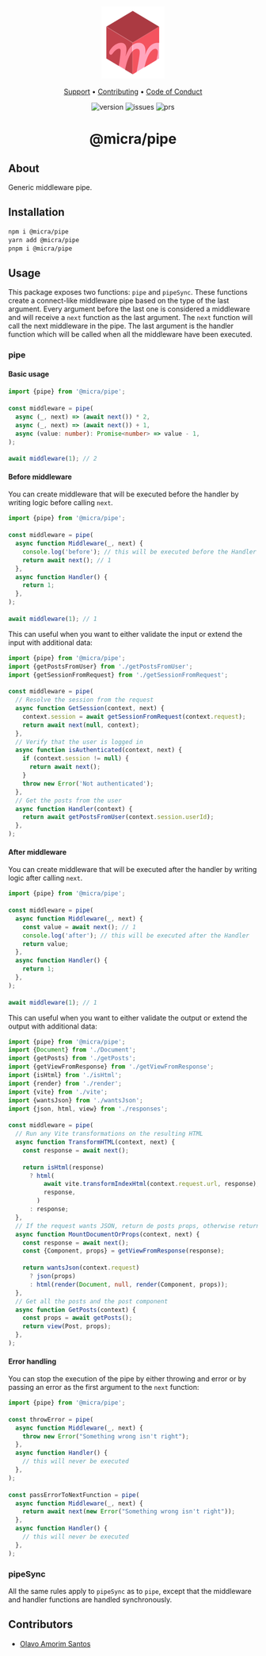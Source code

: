 <p align="center">
  <img src="https://raw.githubusercontent.com/micrajs/.github/latest/assets/micra-logo.png" />
</p>

<p align="center">
  <a href="https://github.com/micrajs/.github/blob/latest/SUPPORT.md">Support</a> •
  <a href="https://github.com/micrajs/.github/blob/latest/CONTRIBUTING.md">Contributing</a> •
  <a href="https://github.com/micrajs/.github/blob/latest/CODE_OF_CONDUCT.md">Code of Conduct</a>
</p>

<p align="center">
  <img alt="version" src="https://img.shields.io/npm/v/@micra/pipe?color=%23F3626C&logo=npm" />
  <img alt="issues" src="https://img.shields.io/github/issues-search/micrajs/community?color=%23F3626C&label=Issues&logo=github&query=is%3Aopen%20label%3A%22Project%3A%20pipe%22" />
  <img alt="prs" src="https://img.shields.io/github/issues-pr/micrajs/pipe?color=%23F3626C&label=Pull%20requests&logo=github" />
</p>

<h1 align="center">@micra/pipe</h1>

## About

Generic middleware pipe.

## Installation

```bash
npm i @micra/pipe
yarn add @micra/pipe
pnpm i @micra/pipe
```

## Usage

This package exposes two functions: `pipe` and `pipeSync`. These functions create a connect-like middleware pipe based on the type of the last argument. Every argument before the last one is considered a middleware and will receive a `next` function as the last argument. The `next` function will call the next middleware in the pipe. The last argument is the handler function which will be called when all the middleware have been executed.

### pipe

#### Basic usage

```ts
import {pipe} from '@micra/pipe';

const middleware = pipe(
  async (_, next) => (await next()) * 2,
  async (_, next) => (await next()) + 1,
  async (value: number): Promise<number> => value - 1,
);

await middleware(1); // 2
```

#### Before middleware

You can create middleware that will be executed before the handler by writing logic before calling `next`.

```ts
import {pipe} from '@micra/pipe';

const middleware = pipe(
  async function Middleware(_, next) {
    console.log('before'); // this will be executed before the Handler
    return await next(); // 1
  },
  async function Handler() {
    return 1;
  },
);

await middleware(1); // 1
```

This can useful when you want to either validate the input or extend the input with additional data:

```ts
import {pipe} from '@micra/pipe';
import {getPostsFromUser} from './getPostsFromUser';
import {getSessionFromRequest} from './getSessionFromRequest';

const middleware = pipe(
  // Resolve the session from the request
  async function GetSession(context, next) {
    context.session = await getSessionFromRequest(context.request);
    return await next(null, context);
  },
  // Verify that the user is logged in
  async function isAuthenticated(context, next) {
    if (context.session != null) {
      return await next();
    }
    throw new Error('Not authenticated');
  },
  // Get the posts from the user
  async function Handler(context) {
    return await getPostsFromUser(context.session.userId);
  },
);
```

#### After middleware

You can create middleware that will be executed after the handler by writing logic after calling `next`.

```ts
import {pipe} from '@micra/pipe';

const middleware = pipe(
  async function Middleware(_, next) {
    const value = await next(); // 1
    console.log('after'); // this will be executed after the Handler
    return value;
  },
  async function Handler() {
    return 1;
  },
);

await middleware(1); // 1
```

This can useful when you want to either validate the output or extend the output with additional data:

```ts
import {pipe} from '@micra/pipe';
import {Document} from './Document';
import {getPosts} from './getPosts';
import {getViewFromResponse} from './getViewFromResponse';
import {isHtml} from './isHtml';
import {render} from './render';
import {vite} from './vite';
import {wantsJson} from './wantsJson';
import {json, html, view} from './responses';

const middleware = pipe(
  // Run any Vite transformations on the resulting HTML
  async function TransformHTML(context, next) {
    const response = await next();

    return isHtml(response)
      ? html(
          await vite.transformIndexHtml(context.request.url, response),
          response,
        )
      : response;
  },
  // If the request wants JSON, return de posts props, otherwise return the full HTML
  async function MountDocumentOrProps(context, next) {
    const response = await next();
    const {Component, props} = getViewFromResponse(response);

    return wantsJson(context.request)
      ? json(props)
      : html(render(Document, null, render(Component, props));
  },
  // Get all the posts and the post component
  async function GetPosts(context) {
    const props = await getPosts();
    return view(Post, props);
  },
);
```

#### Error handling

You can stop the execution of the pipe by either throwing and error or by passing an error as the first argument to the `next` function:

```ts
import {pipe} from '@micra/pipe';

const throwError = pipe(
  async function Middleware(_, next) {
    throw new Error("Something wrong isn't right");
  },
  async function Handler() {
    // this will never be executed
  },
);

const passErrorToNextFunction = pipe(
  async function Middleware(_, next) {
    return await next(new Error("Something wrong isn't right"));
  },
  async function Handler() {
    // this will never be executed
  },
);
```

### pipeSync

All the same rules apply to `pipeSync` as to `pipe`, except that the middleware and handler functions are handled synchronously.

## Contributors

- [Olavo Amorim Santos](https://github.com/olavoasantos)
